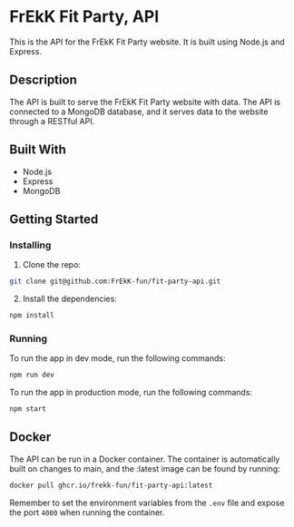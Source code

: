 # FrEkK Fit Party, API

This is the API for the FrEkK Fit Party website. It is built using Node.js and Express.

## Description

The API is built to serve the FrEkK Fit Party website with data. The API is connected to a MongoDB database, and it serves data to the website through a RESTful API.

## Built With

- Node.js
- Express
- MongoDB

## Getting Started

### Installing

1. Clone the repo:

```bash
git clone git@github.com:FrEkK-fun/fit-party-api.git
```

2. Install the dependencies:

```bash
npm install
```

### Running

To run the app in dev mode, run the following commands:

```bash
npm run dev
```

To run the app in production mode, run the following commands:

```bash
npm start
```

## Docker

The API can be run in a Docker container. The container is automatically built on changes to main, and the :latest image can be found by running:

```bash
docker pull ghcr.io/frekk-fun/fit-party-api:latest
```

Remember to set the environment variables from the `.env` file and expose the port `4000` when running the container.
